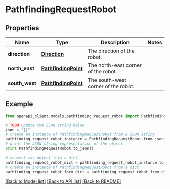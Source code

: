 # PathfindingRequestRobot


## Properties

Name | Type | Description | Notes
------------ | ------------- | ------------- | -------------
**direction** | [**Direction**](Direction.md) | The direction of the robot. | 
**north_east** | [**PathfindingPoint**](PathfindingPoint.md) | The north-east corner of the robot. | 
**south_west** | [**PathfindingPoint**](PathfindingPoint.md) | The south-west corner of the robot. | 

## Example

```python
from openapi_client.models.pathfinding_request_robot import PathfindingRequestRobot

# TODO update the JSON string below
json = "{}"
# create an instance of PathfindingRequestRobot from a JSON string
pathfinding_request_robot_instance = PathfindingRequestRobot.from_json(json)
# print the JSON string representation of the object
print PathfindingRequestRobot.to_json()

# convert the object into a dict
pathfinding_request_robot_dict = pathfinding_request_robot_instance.to_dict()
# create an instance of PathfindingRequestRobot from a dict
pathfinding_request_robot_form_dict = pathfinding_request_robot.from_dict(pathfinding_request_robot_dict)
```
[[Back to Model list]](../README.md#documentation-for-models) [[Back to API list]](../README.md#documentation-for-api-endpoints) [[Back to README]](../README.md)


